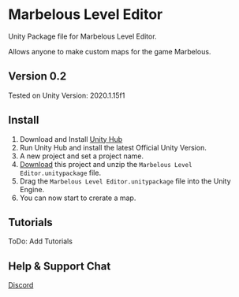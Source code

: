 # Marbelous Level Editor
Unity Package file for Marbelous Level Editor.

Allows anyone to make custom maps for the game Marbelous.

## Version 0.2
Tested on Unity Version: 2020.1.15f1

## Install
1. Download and Install [Unity Hub](https://unity3d.com/get-unity/download)
1. Run Unity Hub and install the latest Official Unity Version.
1. A new project and set a project name.
1. [Download](https://github.com/Denaton/Marbelous-Level-Editor/archive/main.zip) this project and unzip the `Marbelous Level Editor.unitypackage` file.
1. Drag the `Marbelous Level Editor.unitypackage` file into the Unity Engine.
1. You can now start to crerate a map.

## Tutorials
ToDo: Add Tutorials

## Help & Support Chat
[Discord](https://discord.gg/gwEYxCwubR)
